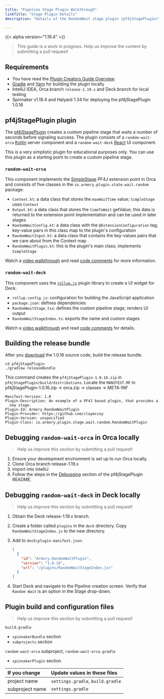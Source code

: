```yaml
---
title: "Pipeline Stage Plugin Walkthrough"
linkTitle: "Stage Plugin Details"
description: "Details of the RandomWait stage plugin (pf4jStagePlugin)"

---
```


{{< alpha version="1.19.4" >}}
> This guide is a work in progress. Help us improve the content by submitting a pull request!




## Requirements

* You have read the [Plugin Creators Guide Overview](/docs/v1/guides/developer/plugin-creators/overview/).
* [Gradle](https://gradle.org/) and [Yarn](https://classic.yarnpkg.com/en/) for building the plugin locally
* IntelliJ IDEA, Orca branch `release-1.19.x` and Deck branch  for local testing
* Spinnaker v1.19.4 and Halyard 1.34 for deploying the pf4jStagePlugin 1.0.16

## pf4jStagePlugin plugin

The [pf4jStagePlugin](https://github.com/spinnaker-plugin-examples/pf4jStagePlugin) creates a custom pipeline stage that waits a number of seconds before signaling success. The plugin consists of a `random-wait-orca` [Kotlin](https://kotlinlang.org/docs/reference/) server component and a `random-wait-deck` [React](https://reactjs.org/) UI component.

This is a very simplistic plugin for educational purposes only. You can use this plugin as a starting point to create a custom pipeline stage.

### `random-wait-orca`

This component implements the [SimpleStage](https://github.com/spinnaker/orca/blob/ab89a0d7f847205ccd62e70f8a714040a8621ee7/orca-api/src/main/java/com/netflix/spinnaker/orca/api/SimpleStage.java) PF4J extension point in Orca and  consists of five classes in the `io.armory.plugin.state.wait.random` package:

* `Context.kt`: a data class that stores the `maxWaitTime` value; `SimpleStage` uses `Context`
* `Output.kt`: a data class that stores the `timeToWait` getValue; this data is returned to the extension point implementation and can be used in later stages
* `RandomWaitConfig.kt`: a data class with the `@ExtensionConfiguration` tag; key-value pairs in this class map to the plugin's configuration
* `RandomWaitInput.kt`: a data class that contains the key-values pairs that we care about from the Context map
* `RandomWaitPlugin.kt`: this is the plugin's main class; implements `SimpleStage`

Watch a [video walkthrough](https://youtu.be/b7BmMY1kR10) and read [code comments](https://github.com/spinnaker-plugin-examples/pf4jStagePlugin/tree/master/random-wait-orca/src/main/kotlin/io/armory/plugin/stage/wait/random) for more information.

### `random-wait-deck`

This component uses the [`rollup.js`](https://rollupjs.org/guide/en/#plugins-overview) plugin library to create a UI widget for Deck.

* `rollup.config.js`: configuration for building the JavaScript application
* `package.json`: defines dependencies
* `RandomWaitStage.tsx`: defines the custom pipeline stage; renders UI output
* `RandomWaitStageIndex.ts`: exports the name and custom stages

Watch a [video walkthrough](https://youtu.be/u9NVlG58NYo) and read [code comments](https://github.com/spinnaker-plugin-examples/pf4jStagePlugin/tree/master/random-wait-deck/src) for details.

## Building the release bundle

After you [download](https://github.com/spinnaker-plugin-examples/pf4jStagePlugin/archive/v1.0.16.tar.gz) the 1.0.16 source code, build the release bundle.

 ```shell
 cd pf4jStagePlugin
 ./gradlew releaseBundle
 ```

This command creates the `pf4jStagePlugin-1.0.16.zip` in `pf4jStagePlugin/build/distributions`. Locate the `MANIFEST.MF` in pf4jStagePlugin-1.0.16.zip -> orca.zip -> classes -> META-INF

```
Manifest-Version: 1.0
Plugin-Description: An example of a PF4J based plugin, that provides a
  new stage.
Plugin-Id: Armory.RandomWaitPlugin
Plugin-Provider: https://github.com/claymccoy
Plugin-Version: unspecified
Plugin-Class: io.armory.plugin.stage.wait.random.RandomWaitPlugin
```


## Debugging `random-wait-orca` in Orca locally

> Help us improve this section by submitting a pull request!

1. Ensure your development environment is set up to run Orca locally.
1. Clone Orca branch release-1.19.x
1. Import into IntelliJ
1. Follow the steps in the [Debugging](https://github.com/spinnaker-plugin-examples/pf4jStagePlugin#debugging) section of the pf4jStagePlugin README.


## Debugging `random-wait-deck` in Deck locally

> Help us improve this section by submitting a pull request!

1. Obtain the Deck release-1.19.x branch.
1. Create a folder called `plugins` in the `deck` directory. Copy `RandomWaitStageIndex.js` to the new directory.
1. Add to  `deck\plugin-manifest.json`:

	```json
	[
	  {
		"id": "Armory.RandomWaitPlugin",
		"version": "1.0.16",
		"url": "/plugins/RandomWaitStageIndex.js>"
	  }
	]
	```

1. Start Deck and navigate to the Pipeline creation screen. Verify that `Random Wait` is an option in the Stage drop-down.

## Plugin build and configuration files

> Help us improve this section by submitting a pull request!

`build.gradle`
- `spinnakerBundle` section
- `subprojects` section


`random-wait-orca` subproject, `random-wait-orca.gradle`
- `spinnakerPlugin` section

If you change   | Update values in these files
:---------------|:---------------------------------
project name    | `settings.gradle`, `build.gradle`
subproject name | `settings.gradle`
